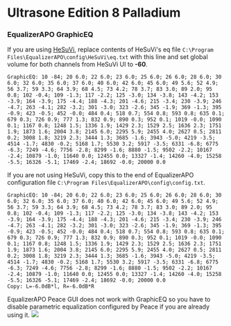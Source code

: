 # Ultrasone Edition 8 Palladium
### EqualizerAPO GraphicEQ
If you are using [HeSuVi](https://sourceforge.net/projects/hesuvi/), replace contents of HeSuVi's eq file `C:\Program Files\EqualizerAPO\config\HeSuVi\eq.txt` with this line and set global volume for both channels from HeSuVi UI to **-60**.
```
GraphicEQ: 10 -84; 20 6.0; 22 6.0; 23 6.0; 25 6.0; 26 6.0; 28 6.0; 30 6.0; 32 6.0; 35 6.0; 37 6.0; 40 6.0; 42 6.0; 45 6.0; 49 5.6; 52 4.9; 56 3.7; 59 3.3; 64 3.9; 68 4.5; 73 4.2; 78 3.7; 83 3.0; 89 2.0; 95 0.8; 102 -0.4; 109 -1.3; 117 -2.2; 125 -3.0; 134 -3.8; 143 -4.2; 153 -3.9; 164 -3.9; 175 -4.4; 188 -4.3; 201 -4.6; 215 -3.4; 230 -3.9; 246 -4.7; 263 -4.1; 282 -3.2; 301 -3.0; 323 -2.6; 345 -1.9; 369 -1.3; 395 -0.9; 423 -0.5; 452 -0.0; 484 0.4; 518 0.7; 554 0.8; 593 0.8; 635 0.1; 679 0.3; 726 0.9; 777 1.3; 832 0.9; 890 0.3; 952 0.1; 1019 -0.0; 1090 0.1; 1167 0.8; 1248 1.5; 1336 1.9; 1429 2.3; 1529 2.5; 1636 2.3; 1751 1.9; 1873 1.6; 2004 3.8; 2145 6.0; 2295 5.9; 2455 4.0; 2627 0.5; 2811 0.2; 3008 1.8; 3219 2.3; 3444 1.3; 3685 -1.6; 3943 -5.0; 4219 -3.5; 4514 -1.7; 4830 -0.2; 5168 1.7; 5530 3.2; 5917 -3.5; 6331 -6.8; 6775 -6.3; 7249 -4.6; 7756 -2.8; 8299 -1.6; 8880 -1.5; 9502 -2.2; 10167 -2.4; 10879 -1.0; 11640 0.0; 12455 0.0; 13327 -1.4; 14260 -4.0; 15258 -5.5; 16326 -5.1; 17469 -2.4; 18692 -0.0; 20000 0.0
```
If you are not using HeSuVi, copy this to the end of EqualizerAPO configuration file `C:\Program Files\EqualizerAPO\config\config.txt`.
```
GraphicEQ: 10 -84; 20 6.0; 22 6.0; 23 6.0; 25 6.0; 26 6.0; 28 6.0; 30 6.0; 32 6.0; 35 6.0; 37 6.0; 40 6.0; 42 6.0; 45 6.0; 49 5.6; 52 4.9; 56 3.7; 59 3.3; 64 3.9; 68 4.5; 73 4.2; 78 3.7; 83 3.0; 89 2.0; 95 0.8; 102 -0.4; 109 -1.3; 117 -2.2; 125 -3.0; 134 -3.8; 143 -4.2; 153 -3.9; 164 -3.9; 175 -4.4; 188 -4.3; 201 -4.6; 215 -3.4; 230 -3.9; 246 -4.7; 263 -4.1; 282 -3.2; 301 -3.0; 323 -2.6; 345 -1.9; 369 -1.3; 395 -0.9; 423 -0.5; 452 -0.0; 484 0.4; 518 0.7; 554 0.8; 593 0.8; 635 0.1; 679 0.3; 726 0.9; 777 1.3; 832 0.9; 890 0.3; 952 0.1; 1019 -0.0; 1090 0.1; 1167 0.8; 1248 1.5; 1336 1.9; 1429 2.3; 1529 2.5; 1636 2.3; 1751 1.9; 1873 1.6; 2004 3.8; 2145 6.0; 2295 5.9; 2455 4.0; 2627 0.5; 2811 0.2; 3008 1.8; 3219 2.3; 3444 1.3; 3685 -1.6; 3943 -5.0; 4219 -3.5; 4514 -1.7; 4830 -0.2; 5168 1.7; 5530 3.2; 5917 -3.5; 6331 -6.8; 6775 -6.3; 7249 -4.6; 7756 -2.8; 8299 -1.6; 8880 -1.5; 9502 -2.2; 10167 -2.4; 10879 -1.0; 11640 0.0; 12455 0.0; 13327 -1.4; 14260 -4.0; 15258 -5.5; 16326 -5.1; 17469 -2.4; 18692 -0.0; 20000 0.0
Copy: L=-6.0dB*l, R=-6.0dB*R
```
EqualizerAPO Peace GUI does not work with GraphicEQ so you have to disable parametric equalization configured by Peace if you are already using it.
![](https://raw.githubusercontent.com/jaakkopasanen/AutoEq/master/results/Sonoma%20Model%20One/headphoncecom/onear/Ultrasone%20Edition%208%20Palladium/Ultrasone%20Edition%208%20Palladium.png)
